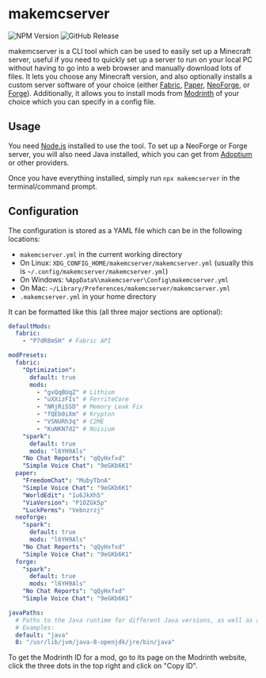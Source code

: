 # makemcserver

![NPM Version](https://img.shields.io/npm/v/makemcserver?logo=npm) ![GitHub Release](https://img.shields.io/github/v/release/shock59/makemcserver?logo=github)

makemcserver is a CLI tool which can be used to easily set up a Minecraft server, useful if you need to quickly set up a server to run on your local PC without having to go into a web browser and manually download lots of files. It lets you choose any Minecraft version, and also optionally installs a custom server software of your choice (either [Fabric](https://fabricmc.net/), [Paper](https://papermc.io/), [NeoForge](https://neoforged.net/), or [Forge](https://files.minecraftforge.net/net/minecraftforge/forge/)). Additionally, it allows you to install mods from [Modrinth](https://modrinth.com/) of your choice which you can specify in a config file.

## Usage

You need [Node.js](https://nodejs.org/) installed to use the tool. To set up a NeoForge or Forge server, you will also need Java installed, which you can get from [Adoptium](https://adoptium.net/) or other providers.

Once you have everything installed, simply run `npx makemcserver` in the terminal/command prompt.

## Configuration

The configuration is stored as a YAML file which can be in the following locations:
* `makemcserver.yml` in the current working directory
* On Linux: `XDG_CONFIG_HOME/makemcserver/makemcserver.yml` (usually this is `~/.config/makemcserver/makemcserver.yml`)
* On Windows: `%AppData%\makemcserver\Config\makemcserver.yml`
* On Mac: `~/Library/Preferences/makemcserver/makemcserver.yml`
* `.makemcserver.yml` in your home directory

It can be formatted like this (all three major sections are optional):
```yml
defaultMods:
  fabric:
    - "P7dR8mSH" # Fabric API

modPresets:
  fabric:
    "Optimization":
      default: true
      mods:
        - "gvQqBUqZ" # Lithium
        - "uXXizFIs" # FerriteCore
        - "NRjRiSSD" # Memory Leak Fix
        - "fQEb0iXm" # Krypton
        - "VSNURh3q" # C2ME
        - "KuNKN7d2" # Noisium
    "spark":
      default: true
      mods: "l6YH9Als"
    "No Chat Reports": "qQyHxfxd"
    "Simple Voice Chat": "9eGKb6K1"
  paper:
    "FreedomChat": "MubyTbnA"
    "Simple Voice Chat": "9eGKb6K1"
    "WorldEdit": "1u6JkXh5"
    "ViaVersion": "P1OZGk5p"
    "LuckPerms": "Vebnzrzj"
  neoforge:
    "spark":
      default: true
      mods: "l6YH9Als"
    "No Chat Reports": "qQyHxfxd"
    "Simple Voice Chat": "9eGKb6K1"
  forge:
    "spark":
      default: true
      mods: "l6YH9Als"
    "No Chat Reports": "qQyHxfxd"
    "Simple Voice Chat": "9eGKb6K1"

javaPaths:
  # Paths to the Java runtime for different Java versions, as well as a fallback "default" option. makemcserver will automatically select the correct Java version from this list.
  # Examples:
  default: "java"
  8: "/usr/lib/jvm/java-8-openjdk/jre/bin/java"
```

To get the Modrinth ID for a mod, go to its page on the Modrinth website, click the three dots in the top right and click on "Copy ID".
